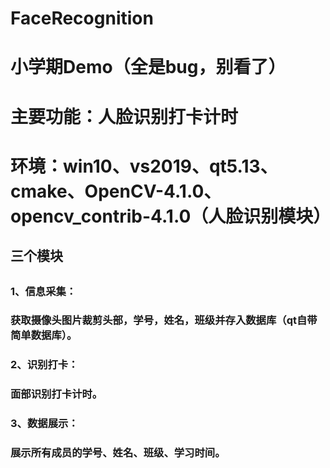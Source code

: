 # FaceRecognition
<h1>小学期Demo（全是bug，别看了）</h1>
<h1>主要功能：人脸识别打卡计时<h1>
  <p>环境：win10、vs2019、qt5.13、cmake、OpenCV-4.1.0、opencv_contrib-4.1.0（人脸识别模块）</p>
  <h2>三个模块<h2>
    <h3>1、信息采集：<h3>
      <p>获取摄像头图片裁剪头部，学号，姓名，班级并存入数据库（qt自带简单数据库）。</p>
    <h3>2、识别打卡：<h3>
      <p>面部识别打卡计时。</p>
    <h3>3、数据展示：<h3>
      <p>展示所有成员的学号、姓名、班级、学习时间。</p>
